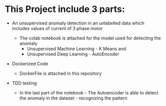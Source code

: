 # This Project include 3 parts:
* An unsupervised anomaly detection in an unlabelled data which includes values of current of 3 phase motor
  * The colab notebook is attached for the model used for detecting the anomaly
    * Unsupervised Machine Learning - K Means and
    * Unsupervised Deep Learning - AutoEncoder
* Dockerized Code
  * DockerFile is attached in this repository

* TDD testing
  * In the last part of the notebook - The Autoencoder is able to detect the anomaly in the dataset - recognizing the pattern
